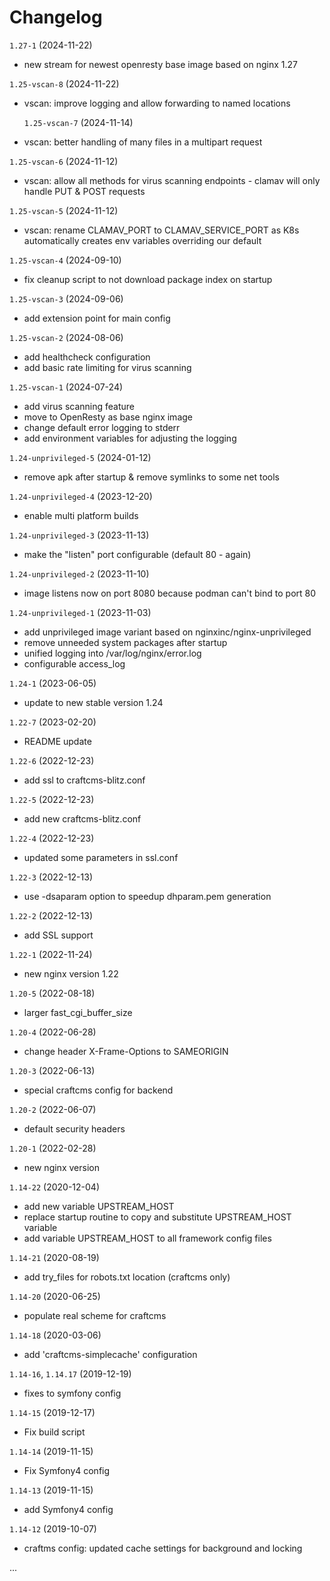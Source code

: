 # Changelog

`1.27-1` (2024-11-22)
- new stream for newest openresty base image based on nginx 1.27

`1.25-vscan-8` (2024-11-22)
- vscan: improve logging and allow forwarding to named locations

  `1.25-vscan-7` (2024-11-14)
- vscan: better handling of many files in a multipart request 

`1.25-vscan-6` (2024-11-12)
- vscan: allow all methods for virus scanning endpoints - clamav will only handle PUT & POST requests

`1.25-vscan-5` (2024-11-12)
- vscan: rename CLAMAV_PORT to CLAMAV_SERVICE_PORT as K8s automatically creates env variables overriding our default 

`1.25-vscan-4` (2024-09-10)
- fix cleanup script to not download package index on startup

`1.25-vscan-3` (2024-09-06)
- add extension point for main config

`1.25-vscan-2` (2024-08-06)
- add healthcheck configuration
- add basic rate limiting for virus scanning

`1.25-vscan-1` (2024-07-24)
- add virus scanning feature
- move to OpenResty as base nginx image
- change default error logging to stderr
- add environment variables for adjusting the logging

`1.24-unprivileged-5` (2024-01-12)
- remove apk after startup & remove symlinks to some net tools 

`1.24-unprivileged-4` (2023-12-20)
- enable multi platform builds

`1.24-unprivileged-3` (2023-11-13)
- make the "listen" port configurable (default 80 - again)

`1.24-unprivileged-2` (2023-11-10)
- image listens now on port 8080 because podman can't bind to port 80

`1.24-unprivileged-1` (2023-11-03)
- add unprivileged image variant based on nginxinc/nginx-unprivileged
- remove unneeded system packages after startup
- unified logging into /var/log/nginx/error.log
- configurable access_log

`1.24-1` (2023-06-05)
- update to new stable version 1.24

`1.22-7` (2023-02-20)
- README update

`1.22-6` (2022-12-23)
- add ssl to craftcms-blitz.conf

`1.22-5` (2022-12-23)
- add new craftcms-blitz.conf

`1.22-4` (2022-12-23)
- updated some parameters in ssl.conf

`1.22-3` (2022-12-13)
- use -dsaparam option to speedup dhparam.pem generation

`1.22-2` (2022-12-13)
- add SSL support

`1.22-1` (2022-11-24)
- new nginx version 1.22

`1.20-5` (2022-08-18)
- larger fast_cgi_buffer_size 

`1.20-4` (2022-06-28)
- change header X-Frame-Options to SAMEORIGIN

`1.20-3` (2022-06-13)
- special craftcms config for backend

`1.20-2` (2022-06-07)
- default security headers

`1.20-1` (2022-02-28)
- new nginx version

`1.14-22` (2020-12-04)
- add new variable UPSTREAM_HOST
- replace startup routine to copy and substitute UPSTREAM_HOST variable
- add variable UPSTREAM_HOST to all framework config files

`1.14-21` (2020-08-19)
- add try_files for robots.txt location (craftcms only)

`1.14-20` (2020-06-25)
- populate real scheme for craftcms

`1.14-18` (2020-03-06)
- add 'craftcms-simplecache' configuration

`1.14-16`, `1.14.17` (2019-12-19)
- fixes to symfony config

`1.14-15` (2019-12-17)
- Fix build script

`1.14-14` (2019-11-15)
- Fix Symfony4 config

`1.14-13` (2019-11-15)
- add Symfony4 config

`1.14-12` (2019-10-07)
- craftms config: updated cache settings for background and locking

...
